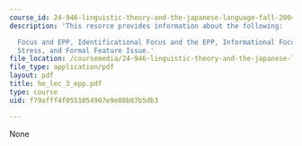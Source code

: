```yaml
---
course_id: 24-946-linguistic-theory-and-the-japanese-language-fall-2004
description: 'This resorce provides information about the following:

  Focus and EPP, Identificational Focus and the EPP, Informational Focus and Nuclear
  Stress, and Formal Feature Issue.'
file_location: /coursemedia/24-946-linguistic-theory-and-the-japanese-language-fall-2004/f79afff4f0551054907e9e08b87b5db3_ho_lec_3_epp.pdf
file_type: application/pdf
layout: pdf
title: ho_lec_3_epp.pdf
type: course
uid: f79afff4f0551054907e9e08b87b5db3

---
```

None
